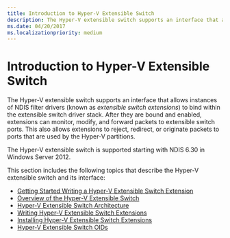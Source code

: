 ```yaml
---
title: Introduction to Hyper-V Extensible Switch
description: The Hyper-V extensible switch supports an interface that allows instances of NDIS filter drivers (known as extensible switch extensions) to bind within the extensible switch driver stack.
ms.date: 04/20/2017
ms.localizationpriority: medium
---
```


# Introduction to Hyper-V Extensible Switch

The Hyper-V extensible switch supports an interface that allows instances of NDIS filter drivers (known as *extensible switch extensions*) to bind within the extensible switch driver stack. After they are bound and enabled, extensions can monitor, modify, and forward packets to extensible switch ports. This also allows extensions to reject, redirect, or originate packets to ports that are used by the Hyper-V partitions.

The Hyper-V extensible switch is supported starting with NDIS 6.30 in Windows Server 2012.

This section includes the following topics that describe the Hyper-V extensible switch and its interface:

-   [Getting Started Writing a Hyper-V Extensible Switch Extension](getting-started-writing-a-hyper-v-extensible-switch-extension.md)
-   [Overview of the Hyper-V Extensible Switch](overview-of-the-hyper-v-extensible-switch.md)
-   [Hyper-V Extensible Switch Architecture](hyper-v-extensible-switch-architecture.md)
-   [Writing Hyper-V Extensible Switch Extensions](writing-hyper-v-extensible-switch-extensions.md)
-   [Installing Hyper-V Extensible Switch Extensions](installing-hyper-v-extensible-switch-extensions.md)
-   [Hyper-V Extensible Switch OIDs](hyper-v-extensible-switch-oids.md)

 

 





